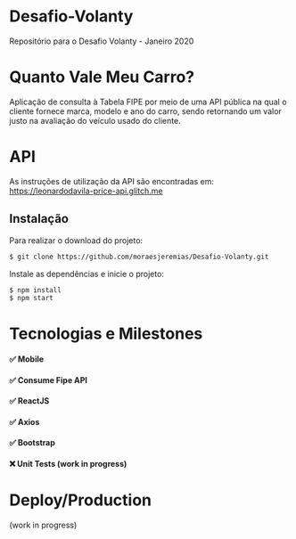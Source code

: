 # Desafio-Volanty
Repositório para o Desafio Volanty - Janeiro 2020

# Quanto Vale Meu Carro?
Aplicação de consulta à Tabela FIPE por meio de uma API pública na qual o cliente fornece marca, modelo e ano do carro, sendo retornando um valor justo na avaliação do veículo usado do cliente.

# API
As instruções de utilização da API são encontradas em:
https://leonardodavila-price-api.glitch.me
 

## Instalação

Para realizar o download do projeto:

```sh
$ git clone https://github.com/moraesjeremias/Desafio-Volanty.git
```

Instale as dependências e inicie o projeto:

```sh
$ npm install
$ npm start
```

# Tecnologias e Milestones

#### :white_check_mark: Mobile
#### :white_check_mark: Consume Fipe API
#### :white_check_mark: ReactJS
#### :white_check_mark: Axios
#### :white_check_mark: Bootstrap
#### :x: Unit Tests (work in progress)


# Deploy/Production
(work in progress)